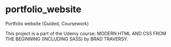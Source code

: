# portfolio_website
Portfolio website (Guided, Coursework)

This project is a part of the Udemy course: MODERN HTML AND CSS FROM THE BEGINNING (INCLUDING SASS) by BRAD TRAVERSY.
